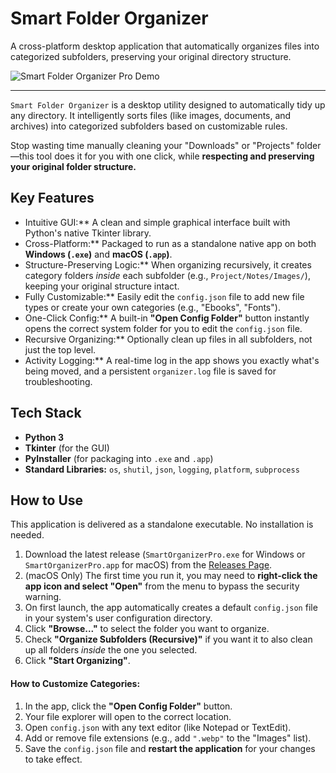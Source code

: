 # Smart Folder Organizer

A cross-platform desktop application that automatically organizes files into categorized subfolders, preserving your original directory structure.

![Smart Folder Organizer Pro Demo](SmartFolderOrganizer.gif)

---

`Smart Folder Organizer` is a desktop utility designed to automatically tidy up any directory. It intelligently sorts files (like images, documents, and archives) into categorized subfolders based on customizable rules.

Stop wasting time manually cleaning your "Downloads" or "Projects" folder—this tool does it for you with one click, while **respecting and preserving your original folder structure.**

## Key Features

* Intuitive GUI:** A clean and simple graphical interface built with Python's native Tkinter library.
* Cross-Platform:** Packaged to run as a standalone native app on both **Windows (`.exe`)** and **macOS (`.app`)**.
* Structure-Preserving Logic:** When organizing recursively, it creates category folders *inside* each subfolder (e.g., `Project/Notes/Images/`), keeping your original structure intact.
* Fully Customizable:** Easily edit the `config.json` file to add new file types or create your own categories (e.g., "Ebooks", "Fonts").
* One-Click Config:** A built-in **"Open Config Folder"** button instantly opens the correct system folder for you to edit the `config.json` file.
* Recursive Organizing:** Optionally clean up files in all subfolders, not just the top level.
* Activity Logging:** A real-time log in the app shows you exactly what's being moved, and a persistent `organizer.log` file is saved for troubleshooting.

## Tech Stack

* **Python 3**
* **Tkinter** (for the GUI)
* **PyInstaller** (for packaging into `.exe` and `.app`)
* **Standard Libraries:** `os`, `shutil`, `json`, `logging`, `platform`, `subprocess`

## How to Use

This application is delivered as a standalone executable. No installation is needed.

1.  Download the latest release (`SmartOrganizerPro.exe` for Windows or `SmartOrganizerPro.app` for macOS) from the [Releases Page](https://github.com/rzisoso/Smart-Folder-Organizer-Mac/releases/tag/v1.0).
2.  (macOS Only) The first time you run it, you may need to **right-click the app icon and select "Open"** from the menu to bypass the security warning.
3.  On first launch, the app automatically creates a default `config.json` file in your system's user configuration directory.
4.  Click **"Browse..."** to select the folder you want to organize.
5.  Check **"Organize Subfolders (Recursive)"** if you want it to also clean up all folders *inside* the one you selected.
6.  Click **"Start Organizing"**.

#### How to Customize Categories:

1.  In the app, click the **"Open Config Folder"** button.
2.  Your file explorer will open to the correct location.
3.  Open `config.json` with any text editor (like Notepad or TextEdit).
4.  Add or remove file extensions (e.g., add `".webp"` to the "Images" list).
5.  Save the `config.json` file and **restart the application** for your changes to take effect.
